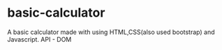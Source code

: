 # basic-calculator

A basic calculator made with using HTML,CSS(also used bootstrap) and Javascript.
API - DOM


